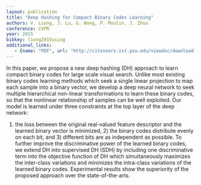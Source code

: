 ```yaml
---
layout: publication
title: "Deep Hashing for Compact Binary Codes Learning"
authors: V. Liong, J. Lu, G. Wang, P. Moulin, J. Zhou
conference: CVPR
year: 2015
bibkey: liong2015using
additional_links:
   - {name: "PDF", url: "http://citeseerx.ist.psu.edu/viewdoc/download?doi=10.1.1.707.72&rep=rep1&type=pdf"}
---
```

In this paper, we propose a new deep hashing (DH) approach
to learn compact binary codes for large scale visual
search. Unlike most existing binary codes learning methods
which seek a single linear projection to map each sample
into a binary vector, we develop a deep neural network
to seek multiple hierarchical non-linear transformations to
learn these binary codes, so that the nonlinear relationship
of samples can be well exploited. Our model is learned under
three constraints at the top layer of the deep network:
1) the loss between the original real-valued feature descriptor
and the learned binary vector is minimized, 2) the binary
codes distribute evenly on each bit, and 3) different bits
are as independent as possible. To further improve the discriminative
power of the learned binary codes, we extend
DH into supervised DH (SDH) by including one discriminative
term into the objective function of DH which simultaneously
maximizes the inter-class variations and minimizes
the intra-class variations of the learned binary codes. Experimental
results show the superiority of the proposed approach
over the state-of-the-arts.
